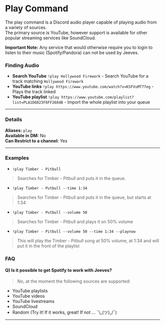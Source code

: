 # Play Command

The play command is a Discord audio player capable of playing audio from a variety of sources.  
The primary source is YouTube, however support is available for other popular streaming services like SoundCloud.  

**Important Note:** Any service that would otherwise require you to login to listen to their music (Spotify/Pandora) can not be used by Jeeves.

### Finding Audio
* **Search YouTube** `!play Hollywood Firework` - Search YouTube for a track matching `Hollywood Firework`
* **YouTube links** `!play https://www.youtube.com/watch?v=KSFVuMT77eg` - Plays the track linked
* **YouTube playlist** `!play https://www.youtube.com/playlist?list=PLA1D6023F6FF2684B` - Import the whole playlist into your queue
***
### Details
**Aliases:** `play`  
**Available in DM:** No  
**Can Restrict to a channel:** Yes    

***

### Examples

* `!play Timber - Pitbull`
> Searches for Timber - Pitbull and puts it in the queue.
* `!play Timber - Putbull --time 1:34`
> Searches for Timber - Pitbull and puts it in the queue, but starts at 1:34
* `!play Timber - Putbull --volume 50`
> Searches for Timber - Pitbull and plays it on 50% volume
* `!play Timber - Pitbull --volume 50 --time 1:34 --playnow`
> This will play the Timber - Pitbull song at 50% volume, at 1:34 and will put it in the front of the playlist


### FAQ
#### Q) Is it possible to get Spotify to work with Jeeves?
>No, at the moment the following sources are supported:
* YouTube playlists
* YouTube videos
* YouTube livestreams
* SoundCloud
* Random (Try it! If it works, great! If not ... ¯\\\_(ツ)_/¯)
***

